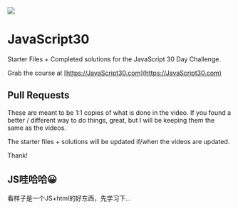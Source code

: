 ![](https://javascript30.com/images/JS3-social-share.png)

# JavaScript30

Starter Files + Completed solutions for the JavaScript 30 Day Challenge. 

Grab the course at [https://JavaScript30.com](https://JavaScript30.com)

## Pull Requests

These are meant to be 1:1 copies of what is done in the video. If you found a better / different way to do things, great, but I will be keeping them the same as the videos. 

The starter files + solutions will be updated if/when the videos are updated. 

Thank!

## JS哇哈哈😀

看样子是一个JS+html的好东西，先学习下...